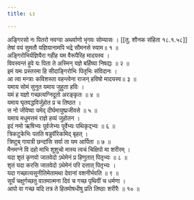 ```yaml
---
title: ६३

---
```

अङ्गिरसो नः पितरो नवग्वा अथर्वाणो भृगवः सोम्यासः । [[तु. शौनक संहिता १८.१.५८]]  
तेषां वयं सुमतौ यज्ञियानामपि भद्रे सौमनसे स्याम॥ १ ॥  
अङ्गिरोभिर्यज्ञियैरा गहीह यम वैरूपैरिह मादयस्व ।  
विवस्वन्तं हुवे यः पिता ते अस्मिन् यज्ञे बर्हिष्या निषद्यः ॥ २ ॥  
इमं यमः प्रस्तरमा हि सीदाङ्गिरोभिः पितृभिः संविदानः ।  
आ त्वा मन्त्राः कविशस्ता वहन्त्वेना राजन् हविषो मादयस्व॥ ३ ॥  
यमाय सोमं सुनुत यमाय जुहुता हविः ।  
यमं ह यज्ञो गच्छत्यग्निदूतो अरङ्कृतः ॥ ४ ॥  
यमाय घृतवद्धविर्जुहोत प्र च तिष्ठत ।  
स नो जीवेष्वा यमेद् दीर्घमायुष्प्रजीवसे ॥ ५ ॥  
यमाय मधुमत्तमं राज्ञे हव्यं जुहोतन ।  
इदं नमो ऋषिभ्यः पूर्वजेभ्यः पूर्वेभ्यः पथिकृद्भ्यः ॥ ६ ॥  
त्रिकटुकेभिः पतति षडुर्वीरेकमिद् बृहत् ।  
त्रिष्टुब् गायत्री छन्दांसि सर्वा ता यम आर्पिता ॥ ७ ॥  
मैनमग्ने वि दहो माभि शूशुचो मास्य त्वचं चिक्षिपो मा शरीरम् ।  
यदा शृतं कृणवो जातवेदो ऽथेमेनं प्र हिणुतात् पितृभ्यः ॥ ८ ॥  
शृतं यदा करसि जातवेदो ऽथेमेनं परि दत्तात् पितृभ्यः ।  
यदा गच्छात्यसुनीतिमेतामथा देवानां वशनीर्भवति ॥ ९ ॥  
सूर्यं चक्षुर्गच्छतु वातमात्मना दिवं च गच्छ पृथिवीं च धर्मणा ।  
आपो वा गच्छ यदि तत्र ते हितमोषधीषु प्रति तिष्ठाः शरीरैः ॥ १० ॥  
  